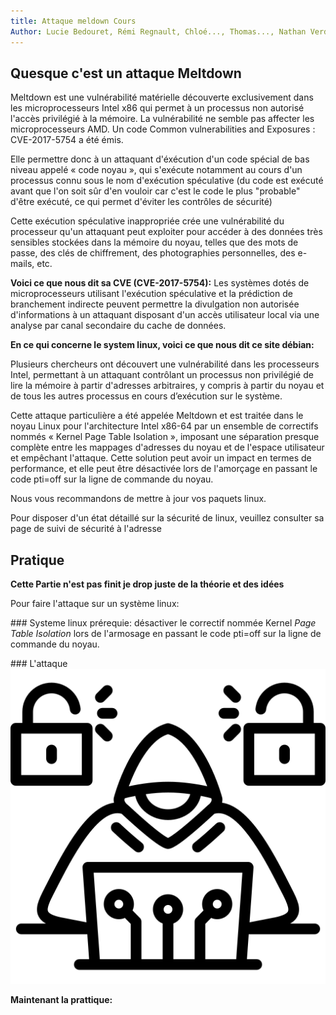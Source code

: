 ```yaml
---
title: Attaque meldown Cours
Author: Lucie Bedouret, Rémi Regnault, Chloé..., Thomas..., Nathan Verdier
---
```


## Quesque c'est un attaque Meltdown

Meltdown est une vulnérabilité matérielle découverte exclusivement dans les microprocesseurs Intel x86 qui permet à un processus non autorisé l'accès privilégié à la mémoire. La vulnérabilité ne semble pas affecter les microprocesseurs AMD. Un code Common vulnerabilities and Exposures : CVE-2017-5754 a été émis. 

Elle permettre donc à un attaquant d'éxécution d'un code spécial de bas niveau appelé « code noyau », qui s'exécute notamment au cours d'un processus connu sous le nom d'exécution spéculative (du code est exécuté avant que l'on soit sûr d'en vouloir car c'est le code le plus "probable" d'être exécuté, ce qui permet d'éviter les contrôles de sécurité)

Cette exécution spéculative inappropriée crée une vulnérabilité du processeur qu'un attaquant peut exploiter pour accéder à des données très sensibles stockées dans la mémoire du noyau, telles que des mots de passe, des clés de chiffrement, des photographies personnelles, des e-mails, etc.

**Voici ce que nous dit sa CVE (CVE-2017-5754):**
Les systèmes dotés de microprocesseurs utilisant l'exécution spéculative et la prédiction de branchement indirecte peuvent permettre la divulgation non autorisée d'informations à un attaquant disposant d'un accès utilisateur local via une analyse par canal secondaire du cache de données.

**En ce qui concerne le system linux, voici ce que nous dit ce site débian:**

Plusieurs chercheurs ont découvert une vulnérabilité dans les processeurs Intel, permettant à un attaquant contrôlant un processus non privilégié de lire la mémoire à partir d'adresses arbitraires, y compris à partir du noyau et de tous les autres processus en cours d’exécution sur le système.

Cette attaque particulière a été appelée Meltdown et est traitée dans le noyau Linux pour l'architecture Intel x86-64 par un ensemble de correctifs nommés « Kernel Page Table Isolation », imposant une séparation presque complète entre les mappages d'adresses du noyau et de l'espace utilisateur et empêchant l'attaque. Cette solution peut avoir un impact en termes de performance, et elle peut être désactivée lors de l'amorçage en passant le code pti=off sur la ligne de commande du noyau.

Nous vous recommandons de mettre à jour vos paquets linux.

Pour disposer d'un état détaillé sur la sécurité de linux, veuillez consulter sa page de suivi de sécurité à l'adresse

## Pratique 

**Cette Partie n'est pas finit je drop juste de la théorie et des idées**

Pour faire l'attaque sur un système linux:

### Systeme linux prérequie:
désactiver le correctif nommée Kernel *Page Table Isolation* lors de l'armosage en passant le code pti=off sur la ligne de commande du noyau.

### L'attaque ![Attaque](Images/AttaqueIcon.png)

**Maintenant la prattique:**

